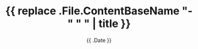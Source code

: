 ---
title: '{{ replace .File.ContentBaseName "-" " " | title }}'
date: '{{ .Date }}'

weight: 1

draft: true
---